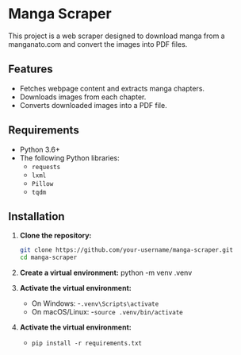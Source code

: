 # Manga Scraper

This project is a web scraper designed to download manga from a manganato.com and convert the images into PDF files.

## Features

- Fetches webpage content and extracts manga chapters.
- Downloads images from each chapter.
- Converts downloaded images into a PDF file.

## Requirements

- Python 3.6+
- The following Python libraries:
  - `requests`
  - `lxml`
  - `Pillow`
  - `tqdm`

## Installation

1. **Clone the repository:**
   ```sh
   git clone https://github.com/your-username/manga-scraper.git
   cd manga-scraper

2. **Create a virtual environment:**
   python -m venv .venv

3. **Activate the virtual environment:**
    - On Windows:
      -`.venv\Scripts\activate`
    - On macOS/Linux:
      -`source .venv/bin/activate`
   
4. **Activate the virtual environment:**  
    - `pip install -r requirements.txt`
